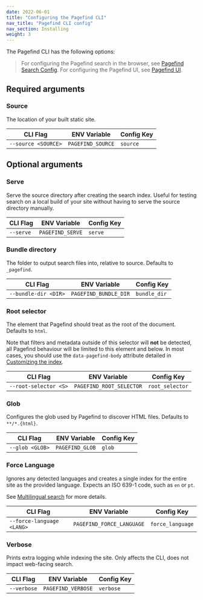 ```yaml
---
date: 2022-06-01
title: "Configuring the Pagefind CLI"
nav_title: "Pagefind CLI config"
nav_section: Installing
weight: 3
---
```


The Pagefind CLI has the following options:

> For configuring the Pagefind search in the browser, see [Pagefind Search Config](/docs/search-config/). For configuring the Pagefind UI, see [Pagefind UI](/docs/ui/).

## Required arguments

### Source
The location of your built static site.

| CLI Flag            | ENV Variable      | Config Key |
|---------------------|-------------------|------------|
| `--source <SOURCE>` | `PAGEFIND_SOURCE` | `source`   |

## Optional arguments

### Serve
Serve the source directory after creating the search index. Useful for testing search on a local build of your site without having to serve the source directory manually.

| CLI Flag  | ENV Variable     | Config Key |
|-----------|------------------|------------|
| `--serve` | `PAGEFIND_SERVE` | `serve`    |

### Bundle directory
The folder to output search files into, relative to source. Defaults to `_pagefind`.

| CLI Flag             | ENV Variable          | Config Key   |
|----------------------|-----------------------|--------------|
| `--bundle-dir <DIR>` | `PAGEFIND_BUNDLE_DIR` | `bundle_dir` |

### Root selector
The element that Pagefind should treat as the root of the document. Defaults to `html`.

Note that filters and metadata outside of this selector will **not** be detected, all Pagefind behaviour will be limited to this element and below. In most cases, you should use the `data-pagefind-body` attribute detailed in [Customizing the index](/docs/indexing/).

| CLI Flag              | ENV Variable             | Config Key      |
|-----------------------|--------------------------|-----------------|
| `--root-selector <S>` | `PAGEFIND_ROOT_SELECTOR` | `root_selector` |

### Glob
Configures the glob used by Pagefind to discover HTML files. Defaults to `**/*.{html}`.

| CLI Flag        | ENV Variable    | Config Key |
|-----------------|-----------------|------------|
| `--glob <GLOB>` | `PAGEFIND_GLOB` | `glob`     |

### Force Language
Ignores any detected languages and creates a single index for the entire site as the provided language. Expects an ISO 639-1 code, such as `en` or `pt`.

See [Multilingual search](/docs/multilingual/) for more details.

| CLI Flag                  | ENV Variable              | Config Key       |
|---------------------------|---------------------------|------------------|
| `--force-language <LANG>` | `PAGEFIND_FORCE_LANGUAGE` | `force_language` |

### Verbose
Prints extra logging while indexing the site. Only affects the CLI, does not impact web-facing search.

| CLI Flag    | ENV Variable       | Config Key |
|-------------|--------------------|------------|
| `--verbose` | `PAGEFIND_VERBOSE` | `verbose`  |
